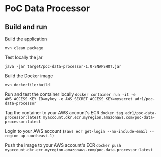 # PoC Data Processor


## Build and run
Build the application

`mvn clean package`

Test locally the jar

`java -jar target/poc-data-processor-1.0-SNAPSHOT.jar`

Build the Docker image

`mvn dockerfile:build`

Run and test the container locally
`docker container run -it -e AWS_ACCESS_KEY_ID=mykey -e AWS_SECRET_ACCESS_KEY=mysecret adr1/poc-data-processor`

Tag the container to your AWS account's ECR
`docker tag adr1/poc-data-processor:latest myaccount.dkr.ecr.myregion.amazonaws.com/poc-data-processor:latest`

Login to your AWS account
`$(aws ecr get-login --no-include-email --region ap-southeast-1)`

Push the image to your AWS account's ECR
`docker push myaccount.dkr.ecr.myregion.amazonaws.com/poc-data-processor:latest`
